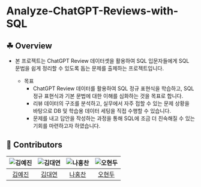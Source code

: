 # Analyze-ChatGPT-Reviews-with-SQL

## ☘ Overview

- 본 프로젝트는 ChatGPT Review 데이터셋을 활용하여 SQL 입문자들에게 SQL 문법을 쉽게 정리할 수 있도록 돕는 문제를 출제하는 프로젝트입니다.

  - 목표
      - ChatGPT Review 데이터를 활용하여 SQL 정규 표현식을 학습하고, SQL 정규 표현식과 기본 문법에 대한 이해를 심화하는 것을 목표로 합니다.
      - 리뷰 데이터의 구조를 분석하고, 실무에서 자주 접할 수 있는 문제 상황을 바탕으로 DB 및 학습용 데이터 세팅을 직접 수행할 수 있습니다.
      - 문제를 내고 답안을 작성하는 과정을 통해 SQL에 조금 더 친숙해질 수 있는 기회를 마련하고자 하였습니다.




## 👥 Contributors

| ![김예진](https://avatars.githubusercontent.com/u/150774446?v=4) | ![김대연](https://avatars.githubusercontent.com/u/107902336?v=4) | ![나홍찬](https://avatars.githubusercontent.com/u/95984922?v=4) | ![오현두](https://avatars.githubusercontent.com/u/114637614?v=4) |
|:---------------------------------------------------------------:|:---------------------------------------------------------------:|:---------------------------------------------------------------:|:---------------------------------------------------------------:|
| [김예진](https://github.com/yeejkim)                         | [김대연](https://github.com/dyoun12)                      | [나홍찬](https://github.com/HongChan1412)                         | [오현두](https://github.com/HyunDooBoo)                         |
